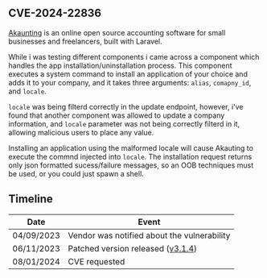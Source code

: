 ## CVE-2024-22836

[Akaunting](https://akaunting.com/) is an online open source accounting software for small businesses and freelancers, built with Laravel.

While i was testing different components i came across a component which handles the app installation/uninstallation process. This component executes a system command to install an application of your choice and adds
it to your company, and it takes three arguments: `alias`, `comapny_id`, and `locale`.

`locale` was being filterd correctly in the update endpoint, however, i've found that another component was allowed to update a company information,
and `locale` parameter was not being correctly filterd in it, allowing malicious users to place any value.

Installing an application using the malformed locale will cause Akauting to execute the commnd injected into `locale`. The installation request returns only json formatted sucess/failure messages,
so an OOB techniques must be used, or you could just spawn a shell.

## Timeline

| Date | Event |
|------|-------|
| 04/09/2023 | Vendor was notified about the vulnerability |
| 06/11/2023 | Patched version released ([v3.1.4](https://github.com/akaunting/akaunting/releases/tag/3.1.4)) |
| 08/01/2024 | CVE requested |
